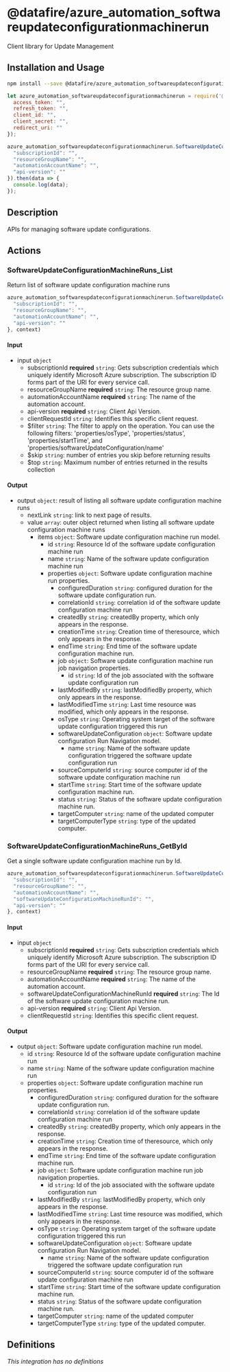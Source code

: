 # @datafire/azure_automation_softwareupdateconfigurationmachinerun

Client library for Update Management

## Installation and Usage
```bash
npm install --save @datafire/azure_automation_softwareupdateconfigurationmachinerun
```
```js
let azure_automation_softwareupdateconfigurationmachinerun = require('@datafire/azure_automation_softwareupdateconfigurationmachinerun').create({
  access_token: "",
  refresh_token: "",
  client_id: "",
  client_secret: "",
  redirect_uri: ""
});

azure_automation_softwareupdateconfigurationmachinerun.SoftwareUpdateConfigurationMachineRuns_List({
  "subscriptionId": "",
  "resourceGroupName": "",
  "automationAccountName": "",
  "api-version": ""
}).then(data => {
  console.log(data);
});
```

## Description

APIs for managing software update configurations.

## Actions

### SoftwareUpdateConfigurationMachineRuns_List
Return list of software update configuration machine runs


```js
azure_automation_softwareupdateconfigurationmachinerun.SoftwareUpdateConfigurationMachineRuns_List({
  "subscriptionId": "",
  "resourceGroupName": "",
  "automationAccountName": "",
  "api-version": ""
}, context)
```

#### Input
* input `object`
  * subscriptionId **required** `string`: Gets subscription credentials which uniquely identify Microsoft Azure subscription. The subscription ID forms part of the URI for every service call.
  * resourceGroupName **required** `string`: The resource group name.
  * automationAccountName **required** `string`: The name of the automation account.
  * api-version **required** `string`: Client Api Version.
  * clientRequestId `string`: Identifies this specific client request.
  * $filter `string`: The filter to apply on the operation. You can use the following filters: 'properties/osType', 'properties/status', 'properties/startTime', and 'properties/softwareUpdateConfiguration/name'
  * $skip `string`: number of entries you skip before returning results
  * $top `string`: Maximum number of entries returned in the results collection

#### Output
* output `object`: result of listing all software update configuration machine runs
  * nextLink `string`: link to next page of results.
  * value `array`: outer object returned when listing all software update configuration machine runs
    * items `object`: Software update configuration machine run model.
      * id `string`: Resource Id of the software update configuration machine run
      * name `string`: Name of the software update configuration machine run
      * properties `object`: Software update configuration machine run properties.
        * configuredDuration `string`: configured duration for the software update configuration run.
        * correlationId `string`: correlation id of the software update configuration machine run
        * createdBy `string`: createdBy property, which only appears in the response.
        * creationTime `string`: Creation time of theresource, which only appears in the response.
        * endTime `string`: End time of the software update configuration machine run.
        * job `object`: Software update configuration machine run job navigation properties.
          * id `string`: Id of the job associated with the software update configuration run
        * lastModifiedBy `string`: lastModifiedBy property, which only appears in the response.
        * lastModifiedTime `string`: Last time resource was modified, which only appears in the response.
        * osType `string`: Operating system target of the software update configuration triggered this run
        * softwareUpdateConfiguration `object`: Software update configuration Run Navigation model.
          * name `string`: Name of the software update configuration triggered the software update configuration run
        * sourceComputerId `string`: source computer id of the software update configuration machine run
        * startTime `string`: Start time of the software update configuration machine run.
        * status `string`: Status of the software update configuration machine run.
        * targetComputer `string`: name of the updated computer
        * targetComputerType `string`: type of the updated computer.

### SoftwareUpdateConfigurationMachineRuns_GetById
Get a single software update configuration machine run by Id.


```js
azure_automation_softwareupdateconfigurationmachinerun.SoftwareUpdateConfigurationMachineRuns_GetById({
  "subscriptionId": "",
  "resourceGroupName": "",
  "automationAccountName": "",
  "softwareUpdateConfigurationMachineRunId": "",
  "api-version": ""
}, context)
```

#### Input
* input `object`
  * subscriptionId **required** `string`: Gets subscription credentials which uniquely identify Microsoft Azure subscription. The subscription ID forms part of the URI for every service call.
  * resourceGroupName **required** `string`: The resource group name.
  * automationAccountName **required** `string`: The name of the automation account.
  * softwareUpdateConfigurationMachineRunId **required** `string`: The Id of the software update configuration machine run.
  * api-version **required** `string`: Client Api Version.
  * clientRequestId `string`: Identifies this specific client request.

#### Output
* output `object`: Software update configuration machine run model.
  * id `string`: Resource Id of the software update configuration machine run
  * name `string`: Name of the software update configuration machine run
  * properties `object`: Software update configuration machine run properties.
    * configuredDuration `string`: configured duration for the software update configuration run.
    * correlationId `string`: correlation id of the software update configuration machine run
    * createdBy `string`: createdBy property, which only appears in the response.
    * creationTime `string`: Creation time of theresource, which only appears in the response.
    * endTime `string`: End time of the software update configuration machine run.
    * job `object`: Software update configuration machine run job navigation properties.
      * id `string`: Id of the job associated with the software update configuration run
    * lastModifiedBy `string`: lastModifiedBy property, which only appears in the response.
    * lastModifiedTime `string`: Last time resource was modified, which only appears in the response.
    * osType `string`: Operating system target of the software update configuration triggered this run
    * softwareUpdateConfiguration `object`: Software update configuration Run Navigation model.
      * name `string`: Name of the software update configuration triggered the software update configuration run
    * sourceComputerId `string`: source computer id of the software update configuration machine run
    * startTime `string`: Start time of the software update configuration machine run.
    * status `string`: Status of the software update configuration machine run.
    * targetComputer `string`: name of the updated computer
    * targetComputerType `string`: type of the updated computer.



## Definitions

*This integration has no definitions*
